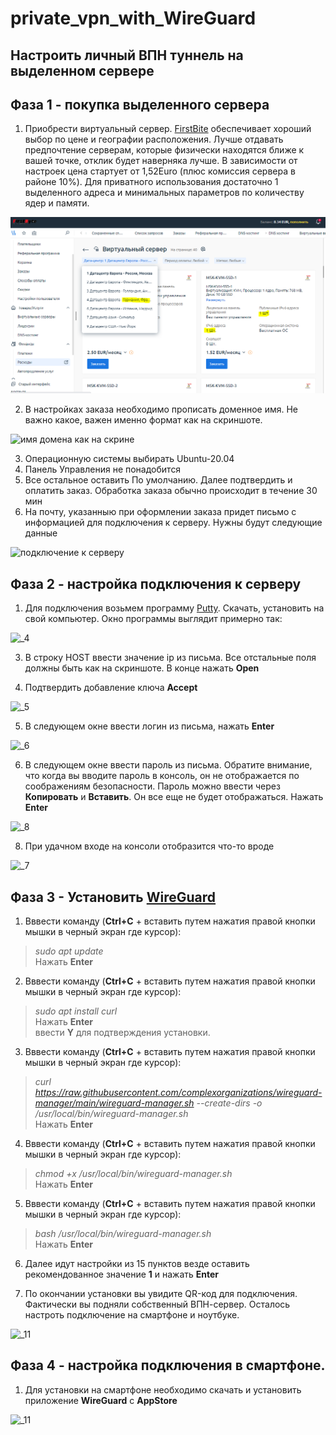 # private_vpn_with_WireGuard
Настроить личный ВПН туннель на выделенном сервере
---------------------------------------------------
## Фаза 1 - покупка выделенного сервера

1. Приобрести виртуальный сервер. [FirstBite](https://firstbyte.pro/?from=158726) обеспечивает хороший выбор по цене и географии расположения. Лучше отдавать предпочтение серверам, которые физически находятся ближе к вашей точке, отклик будет наверняка лучше. В зависимости от настроек цена стартует от 1,52Euro (плюс комиссия сервера в районе 10%). Для приватного использования достаточно 1 выделенного адреса и минимальных параметров по количеству ядер и памяти.


![хостинг FirstBite](https://github.com/nboravlev/private_vpn_with_WireGuard/blob/main/_1.PNG)

2. В настройках заказа необходимо прописать доменное имя. Не важно какое, важен именно формат как на скриншоте.

![имя домена как на скрине](https://github.com/nboravlev/private_vpn_with_WireGuard/assets/120275954/de2f0f52-2857-46c9-a061-27369d6eca7d)

3. Операционную системы выбирать Ubuntu-20.04
4. Панель Управления не понадобится
5. Все остальное оставить По умолчанию. Далее подтвердить и оплатить заказ. Обработка заказа обычно происходит в течение 30 мин
6. На почту, указанныю при оформлении заказа придет письмо с информацией для подключения к серверу. Нужны будут следующие данные

![подключение к серверу](https://github.com/nboravlev/private_vpn_with_WireGuard/commit/40ac8c53c0527b15f4a99a49a12730532f5b6677)

## Фаза 2 - настройка подключения к серверу

1. Для подключения возьмем программу [Putty](https://the.earth.li/~sgtatham/putty/latest/w64/putty.exe). Скачать, установить на свой компьютер. Окно программы выглядит примерно так:

![_4](https://github.com/nboravlev/private_vpn_with_WireGuard/assets/120275954/9aa5fae2-5f22-4a2e-974b-f8a823abbc83)

3. В строку HOST ввести значение ip из письма. Все отстальные поля должны быть как на скриншоте. В конце нажать **Open**

4. Подтвердить добавление ключа **Accept**

![_5](https://github.com/nboravlev/private_vpn_with_WireGuard/assets/120275954/891184c5-4f1b-4a26-b2b1-32b59cf96f34)

5. В следующем окне ввести логин из письма, нажать **Enter**

![_6](https://github.com/nboravlev/private_vpn_with_WireGuard/assets/120275954/c5140812-0311-4fe3-8527-a0c13707e12d)

6. В следующем окне ввести пароль из письма. Обратите внимание, что когда вы вводите пароль в консоль, он не отображается по соображениям безопасности. Пароль можно ввести через **Копировать** и **Вставить**. Он все еще не будет отображаться. Нажать **Enter**<br>

![_8](https://github.com/nboravlev/private_vpn_with_WireGuard/assets/120275954/609f70b3-2c7d-4776-b9a1-f5c96bfbaeeb)

8. При удачном входе на консоли отобразится что-то вроде

![_7](https://github.com/nboravlev/private_vpn_with_WireGuard/assets/120275954/550bbb7e-54cc-4416-8a80-63b13dedd5ff)

## Фаза 3 - Установить [WireGuard](https://www.wireguard.com/)

1. Вввести команду (**Ctrl+С** + вставить путем нажатия правой кнопки мышки в черный экран где курсор):<br>
>*sudo apt update*
<br>Нажать **Enter**

2. Вввести команду (**Ctrl+С** + вставить путем нажатия правой кнопки мышки в черный экран где курсор):<br>
>*sudo apt install curl*
<br>Нажать **Enter** <br>ввести **Y** для подтверждения установки.

3. Вввести команду (**Ctrl+С** + вставить путем нажатия правой кнопки мышки в черный экран где курсор):<br>
>*curl https://raw.githubusercontent.com/complexorganizations/wireguard-manager/main/wireguard-manager.sh --create-dirs -o /usr/local/bin/wireguard-manager.sh*
<br>Нажать **Enter**

4. Вввести команду (**Ctrl+С** + вставить путем нажатия правой кнопки мышки в черный экран где курсор):<br>
>*chmod +x /usr/local/bin/wireguard-manager.sh*
<br>Нажать **Enter**

5. Вввести команду (**Ctrl+С** + вставить путем нажатия правой кнопки мышки в черный экран где курсор):<br>
>*bash /usr/local/bin/wireguard-manager.sh*
<br>Нажать **Enter**

6. Далее идут настройки из 15 пунктов везде оставить рекомендованное значение **1** и нажать **Enter**


7. По окончании установки вы увидите QR-код для подключения. <br> Фактически вы подняли собственный ВПН-сервер. Осталось настроть подключение на смартфоне и ноутбуке.

![_11](https://github.com/nboravlev/private_vpn_with_WireGuard/assets/120275954/4e75a68a-bbcc-4617-9fdf-f209e0d1d3cd)

## Фаза 4 - настройка подключения в смартфоне.

1. Для установки на смартфоне необходимо скачать и установить приложение **WireGuard** c **AppStore**

![_11](https://github.com/nboravlev/private_vpn_with_WireGuard/assets/120275954/28383353-6d3d-4d94-94e8-23c552e9a16c)
